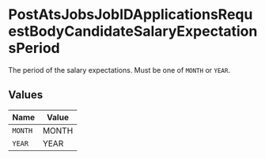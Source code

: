 # PostAtsJobsJobIDApplicationsRequestBodyCandidateSalaryExpectationsPeriod

The period of the salary expectations. Must be one of `MONTH` or `YEAR`.


## Values

| Name    | Value   |
| ------- | ------- |
| `MONTH` | MONTH   |
| `YEAR`  | YEAR    |